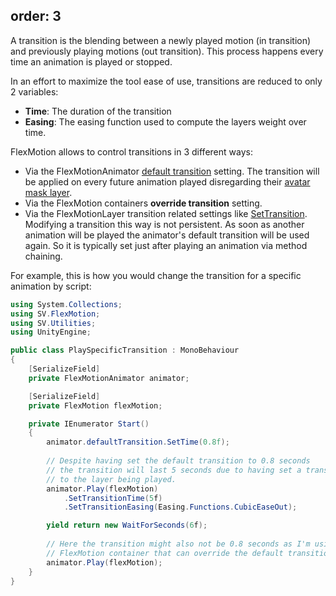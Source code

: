 order: 3
---

A transition is the blending between a newly played motion (in transition) and previously playing motions (out transition).
This process happens every time an animation is played or stopped.

In an effort to maximize the tool ease of use, transitions are reduced to only 2 variables:

- **Time**: The duration of the transition
- **Easing**: The easing function used to compute the layers weight over time.

FlexMotion allows to control transitions in 3 different ways:

- Via the FlexMotionAnimator [default transition](xref:api-SV.FlexMotion.FlexMotionAnimator.defaultTransition) setting. 
The transition will be applied on every future animation played disregarding their [avatar mask layer](xref:use-mask-layers).
- Via the FlexMotion containers **override transition** setting.
- Via the FlexMotionLayer transition related settings like [SetTransition](xref:api-SV.FlexMotion.FlexMotionLayer.SetTransition(SV.FlexMotion.FlexMotionTransition)).
  Modifying a transition this way is not persistent. As soon as another animation will be played the animator's default transition will be used again.
  So it is typically set just after playing an animation via method chaining.

For example, this is how you would change the transition for a specific animation by script:

```csharp
using System.Collections;
using SV.FlexMotion;
using SV.Utilities;
using UnityEngine;

public class PlaySpecificTransition : MonoBehaviour
{
    [SerializeField]
    private FlexMotionAnimator animator;

    [SerializeField]
    private FlexMotion flexMotion;

    private IEnumerator Start()
    {
        animator.defaultTransition.SetTime(0.8f);
        
        // Despite having set the default transition to 0.8 seconds
        // the transition will last 5 seconds due to having set a transition time
        // to the layer being played.
        animator.Play(flexMotion)
            .SetTransitionTime(5f)
            .SetTransitionEasing(Easing.Functions.CubicEaseOut);

        yield return new WaitForSeconds(6f);
        
        // Here the transition might also not be 0.8 seconds as I'm using a
        // FlexMotion container that can override the default transition.
        animator.Play(flexMotion);
    }
}
```



